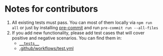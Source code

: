 # Notes for contributors

1. All existing tests must pass. You can most of them locally via `npm run all` or just by installing [pre-commit](https://pre-commit.com/#install) and run `pre-commit run --all-files`
2. If you add new functionality, please add test cases that will cover positive and negative scenarios. You can find them in:
    * [`__tests__`](/__tests__/main.test.ts)
    * [.github/workflows/test.yml](/.github/workflows/test.yml)
